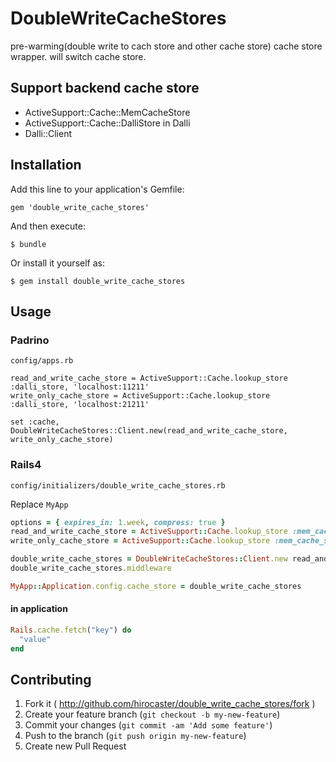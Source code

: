 # DoubleWriteCacheStores

pre-warming(double write to cach store and other cache store) cache store wrapper. will switch cache store.

## Support backend cache store

- ActiveSupport::Cache::MemCacheStore
- ActiveSupport::Cache::DalliStore in Dalli
- Dalli::Client

## Installation

Add this line to your application's Gemfile:

    gem 'double_write_cache_stores'

And then execute:

    $ bundle

Or install it yourself as:

    $ gem install double_write_cache_stores

## Usage

### Padrino

`config/apps.rb`
````
read_and_write_cache_store = ActiveSupport::Cache.lookup_store :dalli_store, 'localhost:11211'
write_only_cache_store = ActiveSupport::Cache.lookup_store :dalli_store, 'localhost:21211'

set :cache, DoubleWriteCacheStores::Client.new(read_and_write_cache_store, write_only_cache_store)
````

### Rails4

`config/initializers/double_write_cache_stores.rb`

Replace `MyApp`

```ruby
options = { expires_in: 1.week, compress: true }
read_and_write_cache_store = ActiveSupport::Cache.lookup_store :mem_cache_store, 'localhost:11211', options
write_only_cache_store = ActiveSupport::Cache.lookup_store :mem_cache_store, 'localhost:21211', options

double_write_cache_stores = DoubleWriteCacheStores::Client.new read_and_write_cache_store, write_only_cache_store
double_write_cache_stores.middleware

MyApp::Application.config.cache_store = double_write_cache_stores
```

#### in application

```ruby
Rails.cache.fetch("key") do
  "value"
end
```

## Contributing

1. Fork it ( http://github.com/hirocaster/double_write_cache_stores/fork )
2. Create your feature branch (`git checkout -b my-new-feature`)
3. Commit your changes (`git commit -am 'Add some feature'`)
4. Push to the branch (`git push origin my-new-feature`)
5. Create new Pull Request
